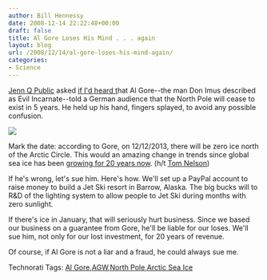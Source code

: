 ```yaml
---
author: Bill Hennessy
date: 2008-12-14 22:22:48+00:00
draft: false
title: Al Gore Loses His Mind . . . again
layout: blog
url: /2008/12/14/al-gore-loses-his-mind-again/
categories:
- Science
---
```


[Jenn Q Public](https://www.jennqpublic.com/) asked [if I'd heard t](https://hennessysview.com/2008/12/13/historic-winter-storm/)hat Al Gore--the man Don Imus described as Evil Incarnate--told a German audience that the North Pole will cease to exist in 5 years. He held up his hand, fingers splayed, to avoid any possible confusion.

 

  

[![](https://hennessysview.com/wp-content/uploads/2008/12/video8f55b63c5802.jpg)
](https://www.youtube.com/watch?v=KrPCUWWjh0c&hl=en&fs=1)

 

Mark the date: according to Gore, on 12/12/2013, there will be zero ice north of the Arctic Circle. This would an amazing change in trends since global sea ice has been [growing for 20 years now](https://noconsensus.wordpress.com/2008/12/14/glolbal-sea-ice-increased-over-28-years/). (h/t [Tom Nelson](https://tomnelson.blogspot.com/2008/12/glolbal-sea-ice-increased-over-28-years.html))

 

If he's wrong, let's sue him. Here's how. We'll set up a PayPal account to raise money to build a Jet Ski resort in Barrow, Alaska. The big bucks will to R&D of the lighting system to allow people to Jet Ski during months with zero sunlight.

 

If there's ice in January, that will seriously hurt business. Since we based our business on a guarantee from Gore, he'll be liable for our loses. We'll sue him, not only for our lost investment, for 20 years of revenue.

 

Of course, if Al Gore is not a liar and a fraud, he could always sue me.

 

Technorati Tags: [Al Gore](https://technorati.com/tags/Al%20Gore),[AGW](https://technorati.com/tags/AGW),[North Pole](https://technorati.com/tags/North%20Pole),[Arctic Sea Ice](https://technorati.com/tags/Arctic%20Sea%20Ice)
